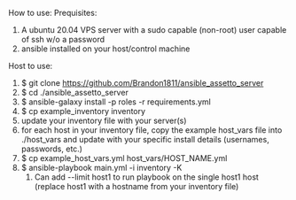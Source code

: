 How to use:
Prequisites:
1. A ubuntu 20.04 VPS server with a sudo capable (non-root) user capable of ssh w/o a password
2. ansible installed on your host/control machine

Host to use:
1. $ git clone https://github.com/Brandon1811/ansible_assetto_server
2. $ cd ./ansible_assetto_server
3. $ ansible-galaxy install -p roles -r requirements.yml
4. $ cp example_inventory inventory
5. update your inventory file with your server(s) 
6. for each host in your inventory file, copy the example host_vars file into ./host_vars and update with your specific install details (usernames, passwords, etc.)
7. $ cp example_host_vars.yml host_vars/HOST_NAME.yml
8. $ ansible-playbook main.yml -i inventory -K 
   1. Can add --limit host1 to run playbook on the single host1 host (replace host1 with a hostname from your inventory file) 

